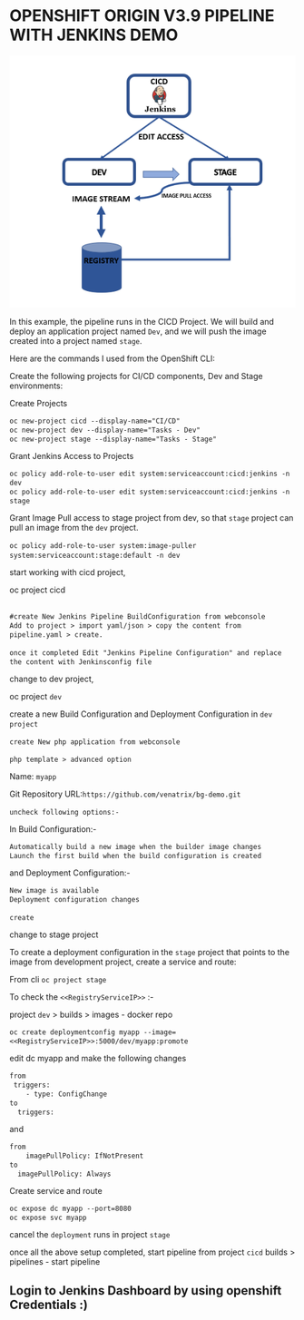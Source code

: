 # OPENSHIFT ORIGIN V3.9 PIPELINE WITH JENKINS DEMO
![](jenkinspipeline.PNG)



In this example, the pipeline runs in the CICD Project.  We will build and deploy an application project named `Dev`, and  we will push the image created into a project named `stage`.

Here are the commands I used from the OpenShift CLI:

Create the following projects for CI/CD components, Dev and Stage environments:


Create Projects
```
oc new-project cicd --display-name="CI/CD"
oc new-project dev --display-name="Tasks - Dev"
oc new-project stage --display-name="Tasks - Stage"
```
Grant Jenkins Access to Projects
```
oc policy add-role-to-user edit system:serviceaccount:cicd:jenkins -n dev
oc policy add-role-to-user edit system:serviceaccount:cicd:jenkins -n stage
```
Grant Image Pull access to stage project from dev, so that `stage` project can pull an image from the `dev` project.

`oc policy add-role-to-user system:image-puller system:serviceaccount:stage:default -n dev`

start working with cicd project,

oc project cicd
```

#create New Jenkins Pipeline BuildConfiguration from webconsole
Add to project > import yaml/json > copy the content from pipeline.yaml > create.

once it completed Edit "Jenkins Pipeline Configuration" and replace the content with Jenkinsconfig file
```
change to dev project,

oc project `dev`

create a new Build Configuration and Deployment Configuration in `dev project`

`create New php application from webconsole`

`php template > advanced option` 

Name: `myapp`

Git Repository URL:`https://github.com/venatrix/bg-demo.git`

`uncheck following options:-`

In Build Configuration:-
```
Automatically build a new image when the builder image changes
Launch the first build when the build configuration is created
```
and Deployment Configuration:-
```
New image is available
Deployment configuration changes

create
```

change to stage project

To create a deployment configuration in the `stage` project that points to the image from development project, create a service and route:

From cli `oc project stage`

To check the `<<RegistryServiceIP>>` :-

project `dev` > builds > images - docker repo 
```
oc create deploymentconfig myapp --image=<<RegistryServiceIP>>:5000/dev/myapp:promote
```
 edit dc myapp and make the following changes
 
```
from
 triggers:
    - type: ConfigChange
to 
  triggers:
```
and 

```
from 
    imagePullPolicy: IfNotPresent
to 
  imagePullPolicy: Always
```
Create service and route 
```
oc expose dc myapp --port=8080
oc expose svc myapp
```
cancel the `deployment` runs in project `stage`

once all the above setup completed, start pipeline from project `cicd` builds > pipelines - start pipeline

## Login to Jenkins Dashboard by using openshift Credentials :) 



